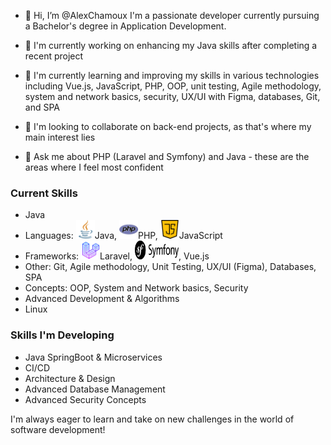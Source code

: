 - 👋 Hi, I’m @AlexChamoux
I'm a passionate developer currently pursuing a Bachelor's degree in Application Development.

- 🔭 I'm currently working on enhancing my Java skills after completing a recent project
- 🌱 I'm currently learning and improving my skills in various technologies including Vue.js, JavaScript, PHP, OOP, unit testing, Agile methodology, system and network basics, security, UX/UI with Figma, databases, Git, and SPA
- 👯 I'm looking to collaborate on back-end projects, as that's where my main interest lies
- 💬 Ask me about PHP (Laravel and Symfony) and Java - these are the areas where I feel most confident

### Current Skills

-  Java  
- Languages: <img src="https://github.com/AlexChamoux/AlexChamoux/blob/main/Logos/java.png" alt="Java Logo" width="30" height="30">Java, <img src="https://github.com/AlexChamoux/AlexChamoux/blob/main/Logos/php.png" alt="php Logo" width="30" height="30">PHP, <img src="https://github.com/AlexChamoux/AlexChamoux/blob/main/Logos/script-java.png" alt="JS Logo" width="30" height="30">JavaScript
- Frameworks: <img src="https://github.com/AlexChamoux/AlexChamoux/blob/main/Logos/icons8-laravel-64.png" alt="laravel Logo" width="30" height="30">Laravel, <img src="https://github.com/AlexChamoux/AlexChamoux/blob/main/Logos/symfony_black_02.png" alt="symfony Logo" width="70" height="30">, Vue.js
- Other: Git, Agile methodology, Unit Testing, UX/UI (Figma), Databases, SPA
- Concepts: OOP, System and Network basics, Security
- Advanced Development & Algorithms
- Linux

### Skills I'm Developing

- Java SpringBoot & Microservices
- CI/CD
- Architecture & Design
- Advanced Database Management
- Advanced Security Concepts

I'm always eager to learn and take on new challenges in the world of software development!

<!---
AlexChamoux/AlexChamoux is a ✨ special ✨ repository because its `README.md` (this file) appears on your GitHub profile.
You can click the Preview link to take a look at your changes.
--->
